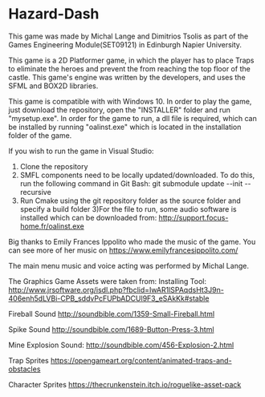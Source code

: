 # Hazard-Dash

This game was made by Michal Lange and Dimitrios Tsolis as part of the Games Engineering Module(SET09121) in Edinburgh Napier University.

This game is a 2D Platformer game, in which the player has to place Traps to eliminate the heroes and prevent the from reaching the top floor of the castle. This game's engine was written by the developers, and uses the SFML and BOX2D libraries.

This game is compatible with with Windows 10. In order to play the game, just download the repository, open the "INSTALLER" folder and run "mysetup.exe". In order for the game to run, a dll file is required, which can be installed by running "oalinst.exe" which is located in the installation folder of the game.

If you wish to run the game in Visual Studio:
1) Clone the repository
2) SMFL components need to be locally updated/downloaded. To do this, run the following command in Git Bash:
git submodule update --init --recursive
3) Run Cmake using the git repository folder as the source folder and specify a build folder
3)For the file to run, some audio software is installed which can be downloaded from:
http://support.focus-home.fr/oalinst.exe



Big thanks to Emily Frances Ippolito who made the music of the game. You can see more of her music on https://www.emilyfrancesippolito.com/

The main menu music and voice acting was performed by Michal Lange.

The Graphics Game Assets were taken from:
Installing Tool:
http://www.jrsoftware.org/isdl.php?fbclid=IwAR1lSPAqdsHt3J9n-406enh5dLVBi-CPB_sddvPcFUPbADCUl9F3_eSAkKk#stable

Fireball Sound
http://soundbible.com/1359-Small-Fireball.html 

Spike Sound
http://soundbible.com/1689-Button-Press-3.html 

Mine Explosion Sound:
http://soundbible.com/456-Explosion-2.html

Trap Sprites
https://opengameart.org/content/animated-traps-and-obstacles 

Character Sprites
https://thecrunkenstein.itch.io/roguelike-asset-pack 





